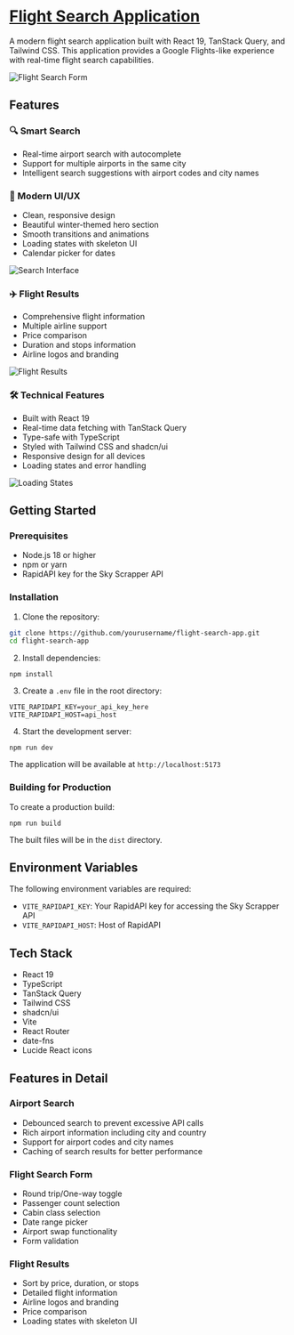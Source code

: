 # [Flight Search Application](https://artyomloyko.github.io/google-flights-clone)

A modern flight search application built with React 19, TanStack Query, and Tailwind CSS. This application provides a Google Flights-like experience with real-time flight search capabilities.

![Flight Search Form](https://hebbkx1anhila5yf.public.blob.vercel-storage.com/image-yHOHf7hjNnPIFcJQMDgCisN8jP4K76.png)

## Features

### 🔍 Smart Search
- Real-time airport search with autocomplete
- Support for multiple airports in the same city
- Intelligent search suggestions with airport codes and city names

### 🎨 Modern UI/UX
- Clean, responsive design
- Beautiful winter-themed hero section
- Smooth transitions and animations
- Loading states with skeleton UI
- Calendar picker for dates

![Search Interface](https://hebbkx1anhila5yf.public.blob.vercel-storage.com/image-pVXmdKeBVv9V98n5aQEi8v8OuE4XX7.png)

### ✈️ Flight Results
- Comprehensive flight information
- Multiple airline support
- Price comparison
- Duration and stops information
- Airline logos and branding

![Flight Results](https://hebbkx1anhila5yf.public.blob.vercel-storage.com/image-rNVxwrnEhSUwGuIfoFcxVPTF6cj1OZ.png)

### 🛠️ Technical Features
- Built with React 19
- Real-time data fetching with TanStack Query
- Type-safe with TypeScript
- Styled with Tailwind CSS and shadcn/ui
- Responsive design for all devices
- Loading states and error handling

![Loading States](https://hebbkx1anhila5yf.public.blob.vercel-storage.com/image-7wFFMYpRqXGkMWZt8Z3dGZq1CRk1er.png)

## Getting Started

### Prerequisites
- Node.js 18 or higher
- npm or yarn
- RapidAPI key for the Sky Scrapper API

### Installation

1. Clone the repository:
```bash
git clone https://github.com/yourusername/flight-search-app.git
cd flight-search-app
```

2. Install dependencies:


```shellscript
npm install
```

3. Create a `.env` file in the root directory:


```plaintext
VITE_RAPIDAPI_KEY=your_api_key_here
VITE_RAPIDAPI_HOST=api_host
```

4. Start the development server:


```shellscript
npm run dev
```

The application will be available at `http://localhost:5173`

### Building for Production

To create a production build:

```shellscript
npm run build
```

The built files will be in the `dist` directory.

## Environment Variables

The following environment variables are required:

- `VITE_RAPIDAPI_KEY`: Your RapidAPI key for accessing the Sky Scrapper API
- `VITE_RAPIDAPI_HOST`: Host of RapidAPI


## Tech Stack

- React 19
- TypeScript
- TanStack Query
- Tailwind CSS
- shadcn/ui
- Vite
- React Router
- date-fns
- Lucide React icons


## Features in Detail

### Airport Search

- Debounced search to prevent excessive API calls
- Rich airport information including city and country
- Support for airport codes and city names
- Caching of search results for better performance


### Flight Search Form

- Round trip/One-way toggle
- Passenger count selection
- Cabin class selection
- Date range picker
- Airport swap functionality
- Form validation


### Flight Results

- Sort by price, duration, or stops
- Detailed flight information
- Airline logos and branding
- Price comparison
- Loading states with skeleton UI
